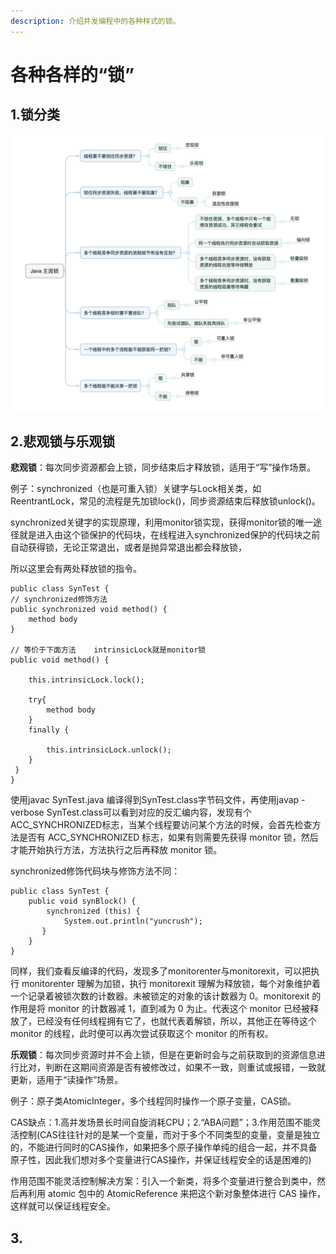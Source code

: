 ```yaml
---
description: 介绍并发编程中的各种样式的锁。
---
```


# 各种各样的“锁”

## 1.锁分类

![锁分类](<../../.gitbook/assets/image (29).png>)

## 2.悲观锁与乐观锁

**悲观锁**：每次同步资源都会上锁，同步结束后才释放锁，适用于“写”操作场景。

例子：synchronized（也是可重入锁）关键字与Lock相关类，如ReentrantLock，常见的流程是先加锁lock()，同步资源结束后释放锁unlock()。

synchronized关键字的实现原理，利用monitor锁实现，获得monitor锁的唯一途径就是进入由这个锁保护的代码块，在线程进入synchronized保护的代码块之前自动获得锁，无论正常退出，或者是抛异常退出都会释放锁，

所以这里会有两处释放锁的指令。

```
public class SynTest {
// synchronized修饰方法
public synchronized void method() {
    method body
}

// 等价于下面方法    intrinsicLock就是monitor锁
public void method() {

    this.intrinsicLock.lock();

    try{
        method body
    }
    finally {

        this.intrinsicLock.unlock();
    }
 }
}
```

使用javac SynTest.java 编译得到SynTest.class字节码文件，再使用javap -verbose SynTest.class可以看到对应的反汇编内容，发现有个ACC\_SYNCHRONIZED标志，当某个线程要访问某个方法的时候，会首先检查方法是否有 ACC\_SYNCHRONIZED 标志，如果有则需要先获得 monitor 锁，然后才能开始执行方法，方法执行之后再释放 monitor 锁。

synchronized修饰代码块与修饰方法不同：

```
public class SynTest {
    public void synBlock() {
        synchronized (this) {
            System.out.println("yuncrush");
       }
    }
}
```

同样，我们查看反编译的代码，发现多了monitorenter与monitorexit，可以把执行 monitorenter 理解为加锁，执行 monitorexit 理解为释放锁，每个对象维护着一个记录着被锁次数的计数器。未被锁定的对象的该计数器为 0。monitorexit 的作用是将 monitor 的计数器减 1，直到减为 0 为止。代表这个 monitor 已经被释放了，已经没有任何线程拥有它了，也就代表着解锁，所以，其他正在等待这个 monitor 的线程，此时便可以再次尝试获取这个 monitor 的所有权。

**乐观锁**：每次同步资源时并不会上锁，但是在更新时会与之前获取到的资源信息进行比对，判断在这期间资源是否有被修改过，如果不一致，则重试或报错，一致就更新，适用于“读操作”场景。

例子：原子类AtomicInteger，多个线程同时操作一个原子变量，CAS锁。

CAS缺点：1.高并发场景长时间自旋消耗CPU；2.“ABA问题”；3.作用范围不能灵活控制(CAS往往针对的是某一个变量，而对于多个不同类型的变量，变量是独立的，不能进行同时的CAS操作，如果把多个原子操作单纯的组合一起，并不具备原子性，因此我们想对多个变量进行CAS操作，并保证线程安全的话是困难的)

作用范围不能灵活控制解决方案：引入一个新类，将多个变量进行整合到类中，然后再利用 atomic 包中的 AtomicReference 来把这个新对象整体进行 CAS 操作，这样就可以保证线程安全。

## 3.
